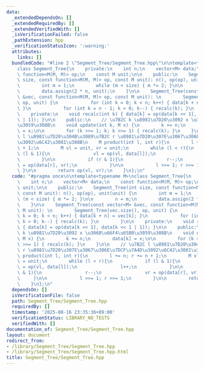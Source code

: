 ```yaml
---
data:
  _extendedDependsOn: []
  _extendedRequiredBy: []
  _extendedVerifiedWith: []
  _isVerificationFailed: false
  _pathExtension: hpp
  _verificationStatusIcon: ':warning:'
  attributes:
    links: []
  bundledCode: "#line 2 \"Segment_Tree/Segment_Tree.hpp\"\n\ntemplate<typename M>\n\
    class Segment_Tree{\n    private:\n    int n;\n    vector<M> data;\n    const\
    \ function<M(M, M)> op;\n    const M unit;\n\n    public:\n    Segment_Tree(int\
    \ size, const function<M(M, M)> op, const M unit): n(), op(op), unit(unit) {\n\
    \        int m = 1;\n        while (m < size) { m *= 2; }\n\n        n = m;\n\
    \        data.assign(2 * n, unit);\n    }\n\n    Segment_Tree(const vector<M>\
    \ &vec, const function<M(M, M)> op, const M unit): \n        Segment_Tree(vec.size(),\
    \ op, unit) {\n            for (int k = 0; k < n; k++) { data[k + n] = vec[k];\
    \ }\n            for (int k = n - 1; k > 0; k--) { recalc(k); }\n        }\n\n\
    \    private:\n    void recalc(int k) { data[k] = op(data[k << 1], data[k << 1\
    \ | 1]); }\n\n    public:\n    // \u7B2C k \u8981\u7D20\u3092 x \u306B\u66F4\u65B0\
    \u3059\u308B\n    void update(int k, M x) {\n        k += n;\n        data[k]\
    \ = x;\n\n        for (k >>= 1; k; k >>= 1) { recalc(k); }\n    }\n\n    // \u7B2C\
    \ l \u8981\u7D20\u304B\u3089\u7B2C r \u8981\u7D20\u307E\u3067\u306E\u7DCF\u7A4D\
    \u3092\u6C42\u3081\u308B\n    M product(int l, int r){\n        l += n; r += n\
    \ + 1;\n        M vl = unit, vr = unit;\n        while (l < r){\n            if\
    \ (l & 1){\n                vl = op(vl, data[l]);\n                l++;\n    \
    \        }\n\n            if (r & 1){\n                r--;\n                vr\
    \ = op(data[r], vr);\n            }\n\n            l >>= 1; r >>= 1;\n       \
    \ }\n\n        return op(vl, vr);\n    }\n};\n"
  code: "#pragma once\n\ntemplate<typename M>\nclass Segment_Tree{\n    private:\n\
    \    int n;\n    vector<M> data;\n    const function<M(M, M)> op;\n    const M\
    \ unit;\n\n    public:\n    Segment_Tree(int size, const function<M(M, M)> op,\
    \ const M unit): n(), op(op), unit(unit) {\n        int m = 1;\n        while\
    \ (m < size) { m *= 2; }\n\n        n = m;\n        data.assign(2 * n, unit);\n\
    \    }\n\n    Segment_Tree(const vector<M> &vec, const function<M(M, M)> op, const\
    \ M unit): \n        Segment_Tree(vec.size(), op, unit) {\n            for (int\
    \ k = 0; k < n; k++) { data[k + n] = vec[k]; }\n            for (int k = n - 1;\
    \ k > 0; k--) { recalc(k); }\n        }\n\n    private:\n    void recalc(int k)\
    \ { data[k] = op(data[k << 1], data[k << 1 | 1]); }\n\n    public:\n    // \u7B2C\
    \ k \u8981\u7D20\u3092 x \u306B\u66F4\u65B0\u3059\u308B\n    void update(int k,\
    \ M x) {\n        k += n;\n        data[k] = x;\n\n        for (k >>= 1; k; k\
    \ >>= 1) { recalc(k); }\n    }\n\n    // \u7B2C l \u8981\u7D20\u304B\u3089\u7B2C\
    \ r \u8981\u7D20\u307E\u3067\u306E\u7DCF\u7A4D\u3092\u6C42\u3081\u308B\n    M\
    \ product(int l, int r){\n        l += n; r += n + 1;\n        M vl = unit, vr\
    \ = unit;\n        while (l < r){\n            if (l & 1){\n                vl\
    \ = op(vl, data[l]);\n                l++;\n            }\n\n            if (r\
    \ & 1){\n                r--;\n                vr = op(data[r], vr);\n       \
    \     }\n\n            l >>= 1; r >>= 1;\n        }\n\n        return op(vl, vr);\n\
    \    }\n};\n"
  dependsOn: []
  isVerificationFile: false
  path: Segment_Tree/Segment_Tree.hpp
  requiredBy: []
  timestamp: '2025-08-16 23:35:36+09:00'
  verificationStatus: LIBRARY_NO_TESTS
  verifiedWith: []
documentation_of: Segment_Tree/Segment_Tree.hpp
layout: document
redirect_from:
- /library/Segment_Tree/Segment_Tree.hpp
- /library/Segment_Tree/Segment_Tree.hpp.html
title: Segment_Tree/Segment_Tree.hpp
---
```

